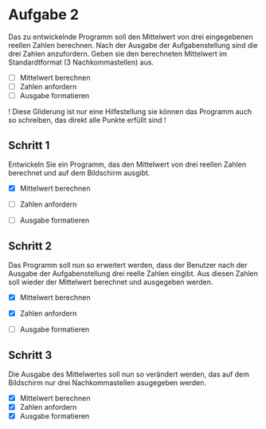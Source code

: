 # Aufgabe 2

Das zu entwickelnde Programm soll den Mittelwert von drei eingegebenen reellen Zahlen berechnen.
Nach der Ausgabe der Aufgabenstellung sind die drei Zahlen anzufordern.
Geben sie den berechneten Mittelwert im Standardtformat (3 Nachkommastellen) aus.

- [ ] Mittelwert berechnen
- [ ] Zahlen anfordern
- [ ] Ausgabe formatieren

! Diese Gliderung ist nur eine Hilfestellung sie können das Programm auch so schreiben, das direkt alle Punkte erfüllt sind !

## Schritt 1

Entwickeln Sie ein Programm, das den Mittelwert von drei reellen Zahlen berechnet und auf dem Bildschirm ausgibt.

- [x] Mittelwert berechnen
- [ ] Zahlen anfordern
- [ ] Ausgabe formatieren


## Schritt 2

Das Programm soll nun so erweitert werden, dass der Benutzer nach der Ausgabe der Aufgabenstellung drei reelle Zahlen eingibt.
Aus diesen Zahlen soll wieder der Mittelwert berechnet und ausgegeben werden.

- [x] Mittelwert berechnen
- [x] Zahlen anfordern
- [ ] Ausgabe formatieren


## Schritt 3

Die Ausgabe des Mittelwertes soll nun so verändert werden, das auf dem Bildschirm nur drei Nachkommastellen asugegeben werden.

- [x] Mittelwert berechnen
- [x] Zahlen anfordern
- [x] Ausgabe formatieren
